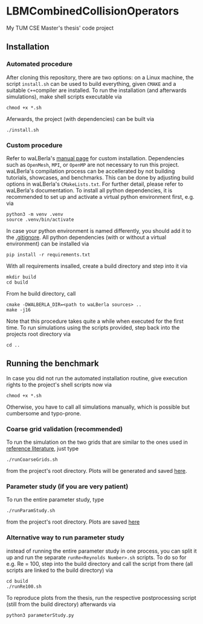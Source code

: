# LBMCombinedCollisionOperators
My TUM CSE Master's thesis' code project

## Installation

### Automated procedure

After cloning this repository, there are two options: on a Linux machine, the script `install.sh` can be used to build everything, given `CMAKE` and a suitable `C++`compiler are installed. To run the installation (and afterwards simulations), make shell scripts executable via

```
chmod +x *.sh
```

Aferwards, the project (with dependencies) can be built via 

```
./install.sh
```

### Custom procedure

Refer to waLBerla's [manual page](https://walberla.net/doxygen/setup_instructions.html) for custom installation. Dependencies such as `OpenMesh`, `MPI`, or `OpenMP` are not necessary to run this project. waLBerla's compilation process can be accellerated by not building tutorials, showcases, and benchmarks. This can be done by adjusting build options in waLBerla's `CMakeLists.txt`. For further detail, please refer to waLBerla's documentation. To install all python dependencies, it is recommended to set up and activate a virtual python environment first, e.g. via 

```
python3 -m venv .venv
source .venv/bin/activate
```

In case your python environment is named differently, you should add it to the [.gitignore](./.gitignore). All python dependencies (with or without a virtual environment) can be installed via

```
pip install -r requirements.txt
```

With all requirements insalled, create a build directory and step into it via

```
mkdir build
cd build
```

From he build directory, call

```
cmake -DWALBERLA_DIR=<path to waLBerla sources> ..
make -j16
```

Note that this procedure takes quite a while when executed for the first time. To run simulations using the scripts provided, step back into the projects root directory via

```
cd ..
```

## Running the benchmark

In case you did not run the automated installation routine, give execution rights to the project's shell scripts now via

```
chmod +x *.sh
```

Otherwise, you have to call all simulations manually, which is possible but cumbersome and typo-prone.

### Coarse grid validation (recommended)
To run the simulation on the two grids that are similar to the ones used in [reference literature](./referenceLiterature/), just type 

```
./runCoarseGrids.sh
```

from the project's root directory. Plots will be generated and saved [here](./figures/).

### Parameter study (if you are very patient)
To run the entire parameter study, type

```
./runParamStudy.sh
```

from the project's root directory. Plots are saved [here](./figures/)

### Alternative way to run parameter study

instead of running the entire parameter study in one process, you can split it up and run the separate `runRe<Reynolds Number>.sh` scripts. To do so for e.g. Re = 100, step into the build directory and call the script from there (all scripts are linked to the build directory) via

```
cd build
./runRe100.sh
```

To reproduce plots from the thesis, run the respective postprocessing script (still from the build directory) afterwards via

```
python3 parameterStudy.py
```

